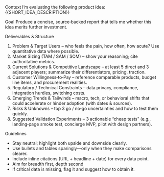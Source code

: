 Context
 I’m evaluating the following product idea: {{SHORT_IDEA_DESCRIPTION}}

 Goal
 Produce a concise, source‑backed report that tells me whether this idea merits further investment.

 Deliverables & Structure
 1) Problem & Target Users – who feels the pain, how often, how acute? Use quantitative data where possible.
 2) Market Sizing (TAM / SAM / SOM) – show your reasoning; cite authoritative metrics.
 3) Current Solutions & Competitive Landscape – at least 5 direct and 3 adjacent players; summarize their differentiators, pricing, traction.
 4) Customer Willingness‑to‑Pay – reference comparable products, budget line items, and procurement realities.
 5) Regulatory / Technical Constraints – data privacy, compliance, integration hurdles, switching costs.
 6) Emerging Trends & Tailwinds – macro, tech, or behavioral shifts that could accelerate or hinder adoption (with dates & sources).
 7) Risks & Unknowns – top 3 go / no‑go uncertainties and how to test them quickly.
 8) Suggested Validation Experiments – 3 actionable “cheap tests” (e.g., landing‑page smoke test, concierge MVP, pilot with design partners).

 Guidelines
 - Stay neutral; highlight both upside and downside clearly.
 - Use bullets and tables sparingly—only when they make comparisons clearer.
 - Include inline citations (URL + headline + date) for every data point.
 - Aim for breadth first, depth second
 - If critical data is missing, flag it and suggest how to obtain it.
